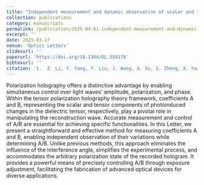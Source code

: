 ```yaml
---
title: "Independent measurement and dynamic observation of scalar and tensor coefficients in polarization holography"
collection: publications
category: manuscripts
permalink: /publication/2025-04-01-independent-measurement-and-dynamic-observation-of-scalar-and-tensor-coefficients-in-polarization-holography
excerpt: ''
date: 2025-03-17
venue: 'Optics Letters'
slidesurl: ''
paperurl: 'https://doi.org/10.1364/OL.558178'
bibtexurl: ''
citation: '1.  Z. Li, Y. Yang, Y. Liu, J. Wang, X. Xu, S. Zheng, X. Yuan, and X. Tan, "Independent measurement and dynamic observation of scalar and tensor coefficients in polarization holography," Opt. Lett. 50(7), 2153 (2025).'
---
```


Polarization holography offers a distinctive advantage by enabling simultaneous control over light waves’ amplitude, polarization, and phase. Within the tensor polarization holography theory framework, coefficients A and B, representing the scalar and tensor components of photoinduced changes in the dielectric tensor, respectively, play a pivotal role in manipulating the reconstruction wave. Accurate measurement and control of A/B are essential for achieving specific functionalities. In this Letter, we present a straightforward and effective method for measuring coefficients A and B, enabling independent observation of their variations while determining A/B. Unlike previous methods, this approach eliminates the influence of the interference angle, simplifies the experimental process, and accommodates the arbitrary polarization state of the recorded hologram. It provides a powerful means of precisely controlling A/B through exposure adjustment, facilitating the fabrication of advanced optical devices for diverse applications.
